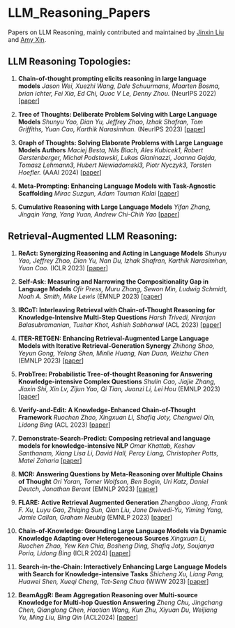 # LLM_Reasoning_Papers
Papers on LLM Reasoning, mainly contributed and maintained by [Jinxin Liu](https://github.com/Matthewlliu) and [Amy Xin](https://github.com/APopCycle).

## LLM Reasoning Topologies:

1. **Chain-of-thought prompting elicits reasoning in large language models**
*Jason Wei, Xuezhi Wang, Dale Schuurmans, Maarten Bosma, brian ichter, Fei Xia, Ed Chi, Quoc V Le, Denny Zhou.* (NeurIPS 2022) \[[paper](https://proceedings.neurips.cc/paper_files/paper/2022/file/9d5609613524ecf4f15af0f7b31abca4-Paper-Conference.pdf)\]

2. **Tree of Thoughts: Deliberate Problem Solving with Large Language Models**
*Shunyu Yao, Dian Yu, Jeffrey Zhao, Izhak Shafran, Tom Griffiths, Yuan Cao, Karthik Narasimhan.* (NeurIPS 2023) \[[paper](https://proceedings.neurips.cc/paper_files/paper/2023/file/271db9922b8d1f4dd7aaef84ed5ac703-Paper-Conference.pdf)\]

3. **Graph of Thoughts: Solving Elaborate Problems with Large Language Models Authors**
*Maciej Besta, Nils Blach, Ales Kubicek1, Robert Gerstenberger, Michał Podstawski, Lukas Gianinazzi, Joanna Gajda, Tomasz Lehmann3, Hubert Niewiadomski3, Piotr Nyczyk3, Torsten Hoefler.* (AAAI 2024) \[[paper](https://arxiv.org/pdf/2308.09687)\]

4. **Meta-Prompting: Enhancing Language Models with Task-Agnostic Scaffolding**
*Mirac Suzgun, Adam Tauman Kalai* \[[paper](https://arxiv.org/pdf/2401.12954)\]

5. **Cumulative Reasoning with Large Language Models**
*Yifan Zhang, Jingqin Yang, Yang Yuan, Andrew Chi-Chih Yao* \[[paper](https://arxiv.org/pdf/2308.04371)\]


## Retrieval-Augmented LLM Reasoning:

1. **ReAct: Synergizing Reasoning and Acting in Language Models**
*Shunyu Yao, Jeffrey Zhao, Dian Yu, Nan Du, Izhak Shafran, Karthik Narasimhan, Yuan Cao.* (ICLR 2023) \[[paper](https://arxiv.org/pdf/2210.03629)\]

2. **Self-Ask: Measuring and Narrowing the Compositionality Gap in Language Models**
*Ofir Press, Muru Zhang, Sewon Min, Ludwig Schmidt, Noah A. Smith, Mike Lewis* (EMNLP 2023) \[[paper](https://arxiv.org/pdf/2210.03350)\]

3. **IRCoT: Interleaving Retrieval with Chain-of-Thought Reasoning for Knowledge-Intensive Multi-Step Questions**
*Harsh Trivedi, Niranjan Balasubramanian, Tushar Khot, Ashish Sabharwal* (ACL 2023) \[[paper](https://arxiv.org/pdf/2212.10509)\]

4. **ITER-RETGEN: Enhancing Retrieval-Augmented Large Language Models with Iterative Retrieval-Generation Synergy**
*Zhihong Shao, Yeyun Gong, Yelong Shen, Minlie Huang, Nan Duan, Weizhu Chen* (EMNLP 2023) \[[paper](https://arxiv.org/pdf/2305.15294)\]

5. **ProbTree: Probabilistic Tree-of-thought Reasoning for Answering Knowledge-intensive Complex Questions**
*Shulin Cao, Jiajie Zhang, Jiaxin Shi, Xin Lv, Zijun Yao, Qi Tian, Juanzi Li, Lei Hou* (EMNLP 2023) \[[paper](https://arxiv.org/pdf/2311.13982)\]

6. **Verify-and-Edit: A Knowledge-Enhanced Chain-of-Thought Framework**
*Ruochen Zhao, Xingxuan Li, Shafiq Joty, Chengwei Qin, Lidong Bing* (ACL 2023) \[[paper](https://arxiv.org/pdf/2305.03268)\]

7. **Demonstrate-Search-Predict: Composing retrieval and language models for knowledge-intensive NLP**
*Omar Khattab, Keshav Santhanam, Xiang Lisa Li, David Hall, Percy Liang, Christopher Potts, Matei Zaharia*  \[[paper](https://arxiv.org/pdf/2212.14024)\]

8. **MCR: Answering Questions by Meta-Reasoning over Multiple Chains of Thought**
*Ori Yoran, Tomer Wolfson, Ben Bogin, Uri Katz, Daniel Deutch, Jonathan Berant* (EMNLP 2023) \[[paper](https://arxiv.org/pdf/2304.13007)\]

9. **FLARE: Active Retrieval Augmented Generation**
*Zhengbao Jiang, Frank F. Xu, Luyu Gao, Zhiqing Sun, Qian Liu, Jane Dwivedi-Yu, Yiming Yang, Jamie Callan, Graham Neubig* (EMNLP 2023) \[[paper](https://arxiv.org/pdf/2305.06983)\]

10. **Chain-of-Knowledge: Grounding Large Language Models via Dynamic Knowledge Adapting over Heterogeneous Sources**
*Xingxuan Li, Ruochen Zhao, Yew Ken Chia, Bosheng Ding, Shafiq Joty, Soujanya Poria, Lidong Bing* (ICLR 2024) \[[paper](https://arxiv.org/pdf/2305.13269)\]

11. **Search-in-the-Chain: Interactively Enhancing Large Language Models with Search for Knowledge-intensive Tasks**
*Shicheng Xu, Liang Pang, Huawei Shen, Xueqi Cheng, Tat-Seng Chua* (WWW 2023) \[[paper](https://arxiv.org/pdf/2304.14732)\]

12. **BeamAggR: Beam Aggregation Reasoning over Multi-source Knowledge for Multi-hop Question Answering**
*Zheng Chu, Jingchang Chen, Qianglong Chen, Haotian Wang, Kun Zhu, Xiyuan Du, Weijiang Yu, Ming Liu, Bing Qin* (ACL2024) \[[paper](https://arxiv.org/abs/2406.19820)\]
